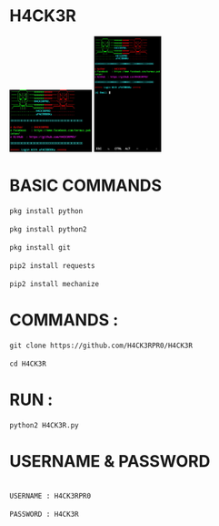 # H4CK3R
<img width="28.8%" src="IMG_20211121_113848.jpg"/>
<img width="23.4%" src="IMG_20211121_113448.jpg"/>
</p>

# BASIC COMMANDS

````
pkg install python

pkg install python2

pkg install git

pip2 install requests

pip2 install mechanize
````

# COMMANDS :
````
git clone https://github.com/H4CK3RPR0/H4CK3R

cd H4CK3R
````


# RUN :
````
python2 H4CK3R.py
````

# USERNAME & PASSWORD
````

USERNAME : H4CK3RPR0

PASSWORD : H4CK3R
````
